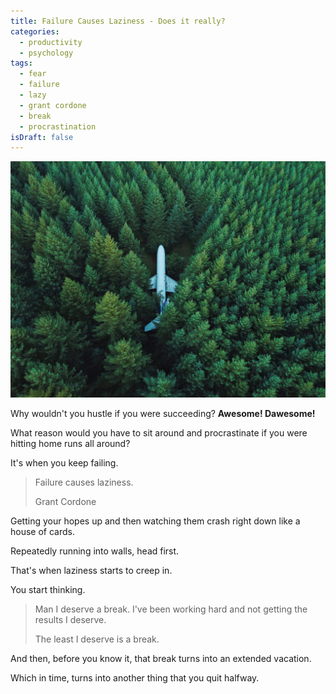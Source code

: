 ```yaml
---
title: Failure Causes Laziness - Does it really?
categories:
  - productivity
  - psychology
tags:
  - fear
  - failure
  - lazy
  - grant cordone
  - break
  - procrastination
isDraft: false
---
```

<img src="plane-in-woods.jpg" alt="Plane stuck in the woods" title="Photo by David Kovalenko on Unsplash" />

Why wouldn't you hustle if you were succeeding? **Awesome! Dawesome!**

What reason would you have to sit around and procrastinate if you were hitting home runs all around?

It's when you keep failing.

> Failure causes laziness.
>
> Grant Cordone

Getting your hopes up and then watching them crash right down like a house of cards.

Repeatedly running into walls, head first.

That's when laziness starts to creep in.

You start thinking.

> Man I deserve a break. I've been working hard and not getting the results I deserve.
>
> The least I deserve is a break.

And then, before you know it, that break turns into an extended vacation.

Which in time, turns into another thing that you quit halfway.